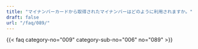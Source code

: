 ```yaml
---
title: "マイナンバーカードから取得されたマイナンバーはどのように利用されますか。"
draft: false
url: "/faq/089/"
---
```


{{< faq category-no="009" category-sub-no="006" no="089" >}}
